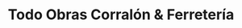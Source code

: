 ---
title: "Todo Obras Corralón & Ferretería"
url: /cutral-co/todo-obras-corralon-und-ferreteria/
shop: Eisenwaren
---